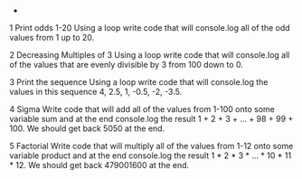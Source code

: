 *

1 Print odds 1-20
Using a loop write code that will console.log all of the odd values from 1 up to 20.

2 Decreasing Multiples of 3
Using a loop write code that will console.log all of the values that are evenly divisible by 3 from 100 down to 0.

3 Print the sequence
Using a loop write code that will console.log the values in this sequence 4, 2.5, 1, -0.5, -2, -3.5.

4 Sigma
Write code that will add all of the values from 1-100 onto some variable sum and at the end console.log the result 1 + 2 + 3 + ... + 98 + 99 + 100. We should get back 5050 at the end.

5 Factorial
Write code that will multiply all of the values from 1-12 onto some variable product and at the end console.log the result 1 * 2 * 3 * ... * 10 * 11 * 12. We should get back 479001600 at the end.
